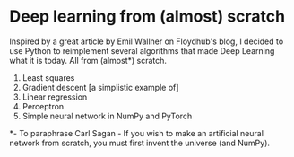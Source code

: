 # Deep learning from (almost) scratch


Inspired by a great article by Emil Wallner on Floydhub's blog, I decided to use Python to reimplement several algorithms that made Deep Learning what it is today. All from (almost*) scratch.

1. Least squares
2. Gradient descent [a simplistic example of]
3. Linear regression
4. Perceptron
5. Simple neural network in NumPy and PyTorch

*- To paraphrase Carl Sagan - If you wish to make an artificial neural network from scratch, you must first invent the universe (and NumPy). 

